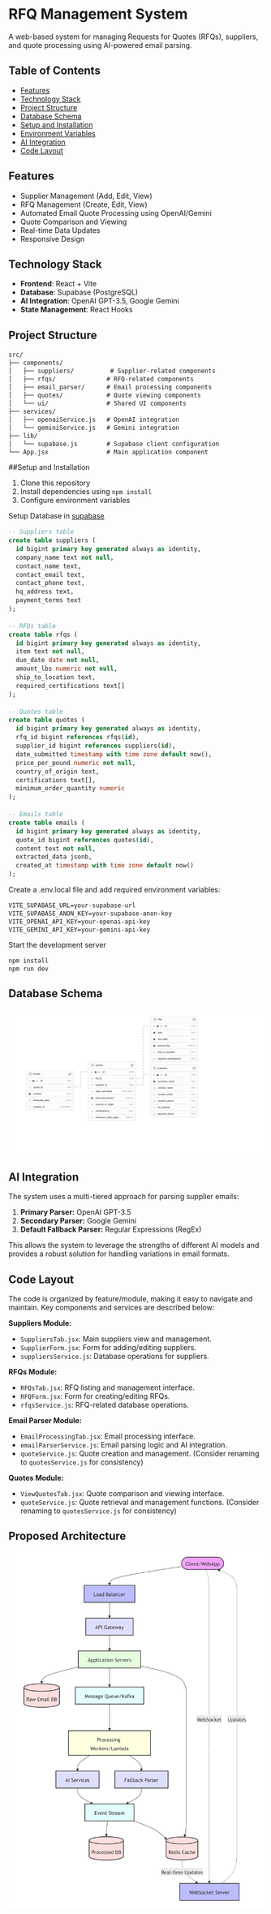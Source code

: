 # RFQ Management System

A web-based system for managing Requests for Quotes (RFQs), suppliers, and quote processing using AI-powered email parsing.

## Table of Contents
- [Features](#features)
- [Technology Stack](#technology-stack)
- [Project Structure](#project-structure)
- [Database Schema](#database-schema)
- [Setup and Installation](#setup-and-installation)
- [Environment Variables](#environment-variables)
- [AI Integration](#ai-integration)
- [Code Layout](#code-layout)

## Features
- Supplier Management (Add, Edit, View)
- RFQ Management (Create, Edit, View)
- Automated Email Quote Processing using OpenAI/Gemini
- Quote Comparison and Viewing
- Real-time Data Updates
- Responsive Design

## Technology Stack
- **Frontend**: React + Vite
- **Database**: Supabase (PostgreSQL)
- **AI Integration**: OpenAI GPT-3.5, Google Gemini
- **State Management**: React Hooks

## Project Structure
```
src/
├── components/
│   ├── suppliers/          # Supplier-related components
│   ├── rfqs/              # RFQ-related components
│   ├── email_parser/      # Email processing components
│   ├── quotes/            # Quote viewing components
│   └── ui/                # Shared UI components
├── services/
│   ├── openaiService.js   # OpenAI integration
│   └── geminiService.js   # Gemini integration
├── lib/
│   └── supabase.js        # Supabase client configuration
└── App.jsx                # Main application component
```

##Setup and Installation

1. Clone this repository
2. Install dependencies using ```npm install```
3. Configure environment variables

Setup Database in [supabase](https://supabase.com/dashboard/projects)

```sql
-- Suppliers table
create table suppliers (
  id bigint primary key generated always as identity,
  company_name text not null,
  contact_name text,
  contact_email text,
  contact_phone text,
  hq_address text,
  payment_terms text
);

-- RFQs table
create table rfqs (
  id bigint primary key generated always as identity,
  item text not null,
  due_date date not null,
  amount_lbs numeric not null,
  ship_to_location text,
  required_certifications text[]
);

-- Quotes table
create table quotes (
  id bigint primary key generated always as identity,
  rfq_id bigint references rfqs(id),
  supplier_id bigint references suppliers(id),
  date_submitted timestamp with time zone default now(),
  price_per_pound numeric not null,
  country_of_origin text,
  certifications text[],
  minimum_order_quantity numeric
);

-- Emails table
create table emails (
  id bigint primary key generated always as identity,
  quote_id bigint references quotes(id),
  content text not null,
  extracted_data jsonb,
  created_at timestamp with time zone default now()
);
```

Create a .env.local file and add required environment variables:

```
VITE_SUPABASE_URL=your-supabase-url
VITE_SUPABASE_ANON_KEY=your-supabase-anon-key
VITE_OPENAI_API_KEY=your-openai-api-key
VITE_GEMINI_API_KEY=your-gemini-api-key
```

Start the development server
```
npm install
npm run dev
```
## Database Schema
![Alt text](database_schema.png)

## AI Integration

The system uses a multi-tiered approach for parsing supplier emails:

1. **Primary Parser:** OpenAI GPT-3.5
2. **Secondary Parser:** Google Gemini
3. **Default Fallback Parser:** Regular Expressions (RegEx)

This allows the system to leverage the strengths of different AI models and provides a robust solution for handling variations in email formats.

## Code Layout

The code is organized by feature/module, making it easy to navigate and maintain.  Key components and services are described below:

**Suppliers Module:**

- `SuppliersTab.jsx`: Main suppliers view and management.
- `SupplierForm.jsx`: Form for adding/editing suppliers.
- `suppliersService.js`: Database operations for suppliers.

**RFQs Module:**

- `RFQsTab.jsx`: RFQ listing and management interface.
- `RFQForm.jsx`: Form for creating/editing RFQs.
- `rfqsService.js`: RFQ-related database operations.

**Email Parser Module:**

- `EmailProcessingTab.jsx`: Email processing interface.
- `emailParserService.js`: Email parsing logic and AI integration.
- `quoteService.js`: Quote creation and management. (Consider renaming to `quotesService.js` for consistency)

**Quotes Module:**

- `ViewQuotesTab.jsx`: Quote comparison and viewing interface.
- `quoteService.js`: Quote retrieval and management functions. (Consider renaming to `quotesService.js` for consistency)

## Proposed Architecture
![Alt text](future_design.png)
